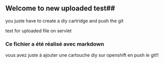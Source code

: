 ## Welcome to new uploaded test##

you juste have to create a diy cartridge and push the git 

test for uploaded file on servlet

### Ce fichier a été réalisé avec markdown ###

vous avez juste à ajouter une cartouche diy sur openshift en push le git!!
